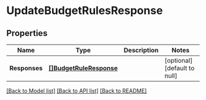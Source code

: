 # UpdateBudgetRulesResponse

## Properties
Name | Type | Description | Notes
------------ | ------------- | ------------- | -------------
**Responses** | [**[]BudgetRuleResponse**](BudgetRuleResponse.md) |  | [optional] [default to null]

[[Back to Model list]](../README.md#documentation-for-models) [[Back to API list]](../README.md#documentation-for-api-endpoints) [[Back to README]](../README.md)

